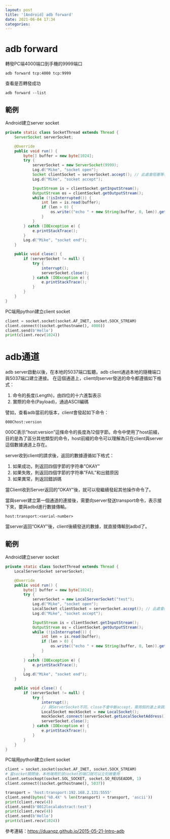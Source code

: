 ```yaml
---
layout: post
title: '[Android] adb forward'
date: 2021-06-04 17:34
categories: 
---
```

# adb forward
轉發PC端4000端口到手機的9999端口
```
adb forward tcp:4000 tcp:9999
```
查看是否轉發成功
```
adb forward --list
```

## 範例
Android建立server socket
```java
private static class SocketThread extends Thread {
    ServerSocket serverSocket;

    @Override
    public void run() {
        byte[] buffer = new byte[1024];
        try {
            serverSocket = new ServerSocket(9999);
            Log.d("Mike", "socket open");
            Socket clientSocket = serverSocket.accept(); // 此處會阻塞等待
            Log.d("Mike", "socket accept");

            InputStream is = clientSocket.getInputStream();
            OutputStream os = clientSocket.getOutputStream();
            while (!isInterrupted()) {
                int len = is.read(buffer);
                if (len > 0) {
                    os.write(("echo " + new String(buffer, 0, len)).getBytes());
                }
            }
        } catch (IOException e) {
            e.printStackTrace();
        }
        Log.d("Mike", "socket end");
    }

    public void close() {
        if (serverSocket != null) {
            try {
                interrupt();
                serverSocket.close();
            } catch (IOException e) {
                e.printStackTrace();
            }
        }
    }
}
```

PC端用python建立client socket
```python
client = socket.socket(socket.AF_INET, socket.SOCK_STREAM)
client.connect((socket.gethostname(), 4000))
client.send(b'Hello')
print(client.recv(1024))
```

# adb通道
adb server啟動以後，在本地的5037端口監聽。adb client通過本地的隨機端口與5037端口建立連接。
在這個通道上，client向server發送的命令都遵循如下格式：
1. 命令的長度(Length)，由四位的十六進製表示
2. 實際的命令(Payload)，通過ASCII編碼

譬如，查看adb當前的版本，client會發起如下命令：
```
000Chost:version
```
000C表示”host:version”這條命令的長度為12個字節。命令中使用了host前綴，目的是為了區分其他類型的命令，host前綴的命令可以理解為只在client與server這個數據通道上存在。

server收到client的請求後，返回的數據遵循如下格式：
1. 如果成功，則返回四個字節的字符串”OKAY”
2. 如果失敗，則返回四個字節的字符串”FAIL”和出錯原因
3. 如果異常，則返回錯誤碼

當Client收到Server返回的”OKAY”後，就可以發繼續發起其他操作命令了。

當與server建立第一個通道的連接後，需要向server發送transport命令，表示接下來，要與adbd進行數據傳輸。
```
host:transport:<serial-number>
```
當server返回“OKAY”後，client後續發送的數據，就直接傳輸到adbd了。

## 範例
Android建立server socket
```java
private static class SocketThread extends Thread {
    LocalServerSocket serverSocket;

    @Override
    public void run() {
        byte[] buffer = new byte[1024];
        try {
            serverSocket = new LocalServerSocket("test");
            Log.d("Mike", "socket open");
            LocalSocket clientSocket = serverSocket.accept(); // 此處會阻塞等待
            Log.d("Mike", "socket accept");

            InputStream is = clientSocket.getInputStream();
            OutputStream os = clientSocket.getOutputStream();
            while (!isInterrupted()) {
                int len = is.read(buffer);
                if (len > 0) {
                    os.write(("echo " + new String(buffer, 0, len)).getBytes());
                }
            }
        } catch (IOException e) {
            e.printStackTrace();
        }
        Log.d("Mike", "socket end");
    }

    public void close() {
        if (serverSocket != null) {
            try {
                interrupt();
                // 與ServerSocket不同，close不會中斷accept，需用假的連上來跳過
                LocalSocket mockSocket = new LocalSocket();
                mockSocket.connect(serverSocket.getLocalSocketAddress());
                serverSocket.close();
            } catch (IOException e) {
                e.printStackTrace();
            }
        }
    }
}
```

PC端用python建立client socket
```python
client = socket.socket(socket.AF_INET, socket.SOCK_STREAM)
# 當socket關閉後，本地端用於該socket的端口就可以立刻被重用
client.setsockopt(socket.SOL_SOCKET, socket.SO_REUSEADDR, 1)
client.connect((socket.gethostname(), 5037))

transport = 'host:transport:192.168.2.131:5555'
client.send(bytes('%0.4X' % len(transport) + transport, 'ascii'))
print(client.recv(4))
client.send(b'0012localabstract:test')
print(client.recv(4))
client.send(b'Hello')
print(client.recv(1024))
```

參考連結：<https://duanqz.github.io/2015-05-21-Intro-adb>